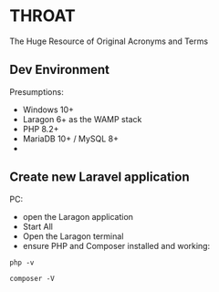 # THROAT

The Huge Resource of Original Acronyms and Terms

## Dev Environment

Presumptions:
- Windows 10+
- Laragon 6+ as the WAMP stack
- PHP 8.2+ 
- MariaDB 10+ / MySQL 8+
- 


## Create new Laravel application
PC:
- open the Laragon application
- Start All
- Open the Laragon terminal
- ensure PHP and Composer installed and working:
```shell
php -v
```
```shell
composer -V
```
